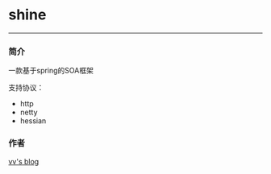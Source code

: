 # shine

----------

### 简介

一款基于spring的SOA框架

支持协议：
- http
- netty
- hessian

### 作者
[vv's blog](http://blog.csdn.net/williamxww1)
